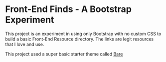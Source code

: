 # Front-End Finds - A Bootstrap Experiment

This project is an experiment in using only Bootstrap with no custom CSS to build a basic Front-End Resource directory. The links are legit resources that I love and use.

This project used a super basic starter theme called [Bare](https://startbootstrap.com/template-overviews/bare/)
